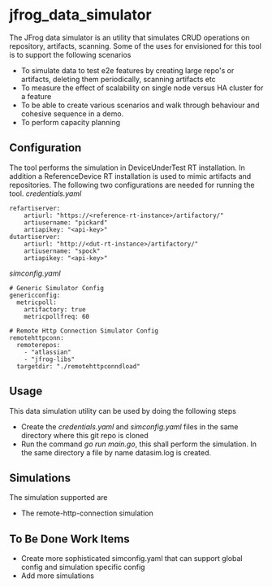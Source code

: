 # jfrog_data_simulator
The JFrog data simulator is an utility that simulates CRUD operations on repository, artifacts, scanning. Some of the uses for envisioned for this tool is to support the following scenarios
* To simulate data to test e2e features by creating large repo's or artifacts, deleting them periodically, scanning artifacts etc
* To measure the effect of scalability on single node versus HA cluster for a feature
* To be able to create various scenarios and walk through behaviour and cohesive sequence in a demo.
* To perform capacity planning

## Configuration
The tool performs the simulation in DeviceUnderTest RT installation. In addition a ReferenceDevice RT installation is used to mimic artifacts and repositories. The following two configurations are needed for running the tool.
*credentials.yaml*
```
refartiserver:
    artiurl: "https://<reference-rt-instance>/artifactory/"
    artiusername: "pickard"
    artiapikey: "<api-key>"
dutartiserver:
    artiurl: "http://<dut-rt-instance>/artifactory/"
    artiusername: "spock"
    artiapikey: "<api-key>"
```

*simconfig.yaml*
```
# Generic Simulator Config
genericconfig:
  metricpoll:
    artifactory: true
    metricpollfreq: 60

# Remote Http Connection Simulator Config
remotehttpconn:
  remoterepos:
    - "atlassian"
    - "jfrog-libs"
  targetdir: "./remotehttpconndload"
```

## Usage
This data simulation utility can be used by doing the following steps
* Create the *credentials.yaml* and *simconfig.yaml* files in the same directory where this git repo is cloned
* Run the command *go run main.go*, this shall perform the simulation. In the same directory a file by name datasim.log is created.

## Simulations
The simulation supported are
* The remote-http-connection simulation

## To Be Done Work Items
* Create more sophisticated simconfig.yaml that can support global config and simulation specific config
* Add more simulations
